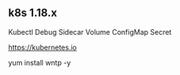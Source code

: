 ## k8s 1.18.x
Kubectl Debug
Sidecar
Volume
ConfigMap Secret

https://kubernetes.io


yum install wntp -y
